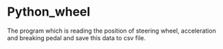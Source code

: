 # Python_wheel
The program which is reading the position of steering wheel, acceleration and breaking pedal and save this data to csv file.
